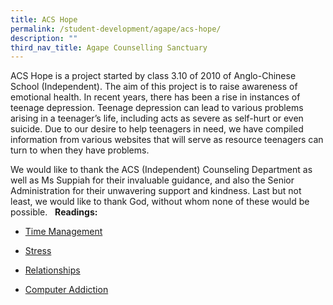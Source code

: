 ```yaml
---
title: ACS Hope
permalink: /student-development/agape/acs-hope/
description: ""
third_nav_title: Agape Counselling Sanctuary
---
```

ACS Hope is a project started by class 3.10 of 2010 of Anglo-Chinese School (Independent). The aim of this project is to raise awareness of emotional health. In recent years, there has been a rise in instances of teenage depression. Teenage depression can lead to various problems arising in a teenager’s life, including acts as severe as self-hurt or even suicide. Due to our desire to help teenagers in need, we have compiled information from various websites that will serve as resource teenagers can turn to when they have problems.

We would like to thank the ACS (Independent) Counseling Department as well as Ms Suppiah for their invaluable guidance, and also the Senior Administration for their unwavering support and kindness. Last but not least, we would like to thank God, without whom none of these would be possible.   **Readings:**

*   [Time Management](http://sites.acsindep.edu.sg/counselling/uploads/ACS%20HOPE%20Time%20Management.pdf)

*   [Stress](http://sites.acsindep.edu.sg/counselling/uploads/ACS%20HOPE%20Stress.pdf)

*   [Relationships](http://sites.acsindep.edu.sg/counselling/uploads/ACS%20HOPE%20Relationships.pdf)

*   [Computer Addiction](http://sites.acsindep.edu.sg/counselling/uploads/ACS%20HOPE%20Computer%20Addiction.pdf)
